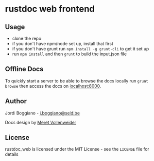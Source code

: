 rustdoc web frontend
====================

Usage
-----

- clone the repo
- if you don't have npm/node set up, install that first
- if you don't have grunt run `npm install -g grunt-cli` to get it set up
- run `npm install` and then `grunt` to build the input.json file

Offline Docs
------------

To quickly start a server to be able to browse the docs locally run
`grunt browse` then access the docs on [localhost:8000](http://localhost:8000).

Author
------

Jordi Boggiano - <j.boggiano@seld.be>

Docs design by [Meret Vollenweider](http://meret.com)

License
-------

rustdoc_web is licensed under the MIT License - see the `LICENSE` file for details
